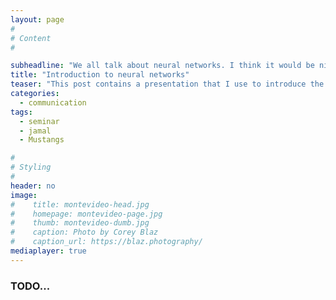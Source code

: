 ```yaml
---
layout: page
#
# Content
#

subheadline: "We all talk about neural networks. I think it would be nice to know what they really are. #StayAtHome ..."
title: "Introduction to neural networks"
teaser: "This post contains a presentation that I use to introduce the concept of Artificial Intelligence and neural networks to the general public."
categories:
  - communication
tags:
  - seminar
  - jamal
  - Mustangs

#
# Styling
#
header: no
image: 
#    title: montevideo-head.jpg
#    homepage: montevideo-page.jpg
#    thumb: montevideo-dumb.jpg
#    caption: Photo by Corey Blaz
#    caption_url: https://blaz.photography/
mediaplayer: true
---
```


### TODO...